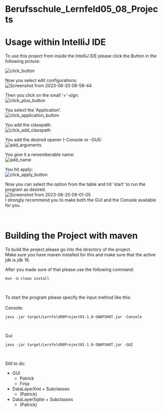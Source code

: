 # Berufsschule_Lernfeld05_08_Projects

<h1>Usage within IntelliJ IDE</h1>
To use this project from inside the IntelliJ IDE please click the Button in the following picture:<br />

![click_button](https://github.com/Crackminer/Berufsschule_Lernfeld05_08_Projects/assets/87083544/d4b4e252-99e0-4a88-b099-9e9f40ce9d57)
<br />

Now you select edit configurations:<br />
![Screenshot from 2023-06-20 08-58-44](https://github.com/Crackminer/Berufsschule_Lernfeld05_08_Projects/assets/87083544/2da0abb9-1041-4605-88dc-ac0c2ba18d86)
<br />

Then you click on the small '+'-sign.<br />
![click_plus_button](https://github.com/Crackminer/Berufsschule_Lernfeld05_08_Projects/assets/87083544/f42c8a09-ce26-42a9-acad-a31d9057724b)
<br />

You select the 'Application'.<br />
![click_application_button](https://github.com/Crackminer/Berufsschule_Lernfeld05_08_Projects/assets/87083544/305e4aaf-8460-4eae-9b47-66cfec3e1066)
<br />

You add the classpath:<br />
![click_add_classpath](https://github.com/Crackminer/Berufsschule_Lernfeld05_08_Projects/assets/87083544/37b33bb4-a938-4ada-8f92-520a98c02831)
<br />

You add the desired opener (-Console or -GUI):<br />
![add_arguments](https://github.com/Crackminer/Berufsschule_Lernfeld05_08_Projects/assets/87083544/99facc71-6362-426b-8475-75b0b7c01ba3)
<br />

You give it a rememberable name:<br />
![add_name](https://github.com/Crackminer/Berufsschule_Lernfeld05_08_Projects/assets/87083544/4b9b4eab-eba5-4bcd-911b-152d2eacb281)
<br />

You hit apply:<br />
![click_apply_button](https://github.com/Crackminer/Berufsschule_Lernfeld05_08_Projects/assets/87083544/4f6243df-e566-4ef7-974b-63303ff2151f)
<br />

Now you can select the option from the table and hit 'start' to run the program as desired.<br />
![Screenshot from 2023-06-20 09-01-05](https://github.com/Crackminer/Berufsschule_Lernfeld05_08_Projects/assets/87083544/1a3a3007-8a7c-4169-8095-15de22328e58)
<br />
I strongly recommend you to make both the GUI and the Console available for you.<br />
<br />
<br />
<h1>Building the Project with maven</h1>
To build the project please go into the directory of the project.                           <br />
Make sure you have maven installed for this and make sure that the active jdk is jdk 18.    <br />

After you made sure of that please use the following command:

```basic
mvn -U clean install
```

<br />

To start the program please specify the input method like this: <br />
                                                                <br />
Console:

```basic
java -jar target/Lernfeld08Project01-1.0-SNAPSHOT.jar -Console
```

<br />

Gui:

```basic
java -jar target/Lernfeld08Project01-1.0-SNAPSHOT.jar -GUI
```

<br />

Still to do: <br />
- GUI                             
  - Patrick
  - Finja
- DataLayerXml + Subclasses       
  - (Patrick) 
- DataLayerSqlite + Subclasses    
  - (Patrick)
<br />
<br />
